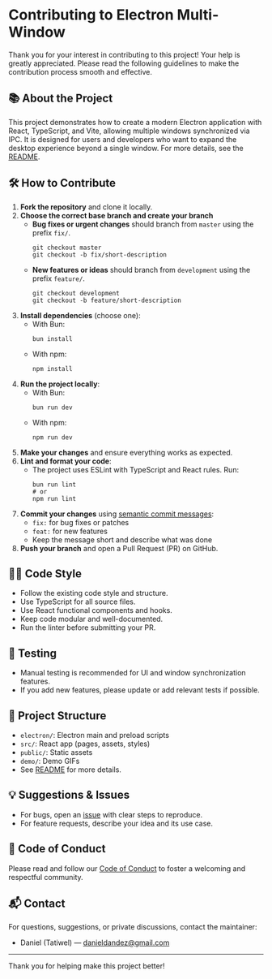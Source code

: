 # Contributing to Electron Multi-Window

Thank you for your interest in contributing to this project! Your help is greatly appreciated. Please read the following guidelines to make the contribution process smooth and effective.

## 📚 About the Project

This project demonstrates how to create a modern Electron application with React, TypeScript, and Vite, allowing multiple windows synchronized via IPC. It is designed for users and developers who want to expand the desktop experience beyond a single window. For more details, see the [README](../README.md).

## 🛠️ How to Contribute

1. **Fork the repository** and clone it locally.
2. **Choose the correct base branch and create your branch**
   - **Bug fixes or urgent changes** should branch from `master` using the prefix `fix/`.
     ```pwsh
     git checkout master
     git checkout -b fix/short-description
     ```
   - **New features or ideas** should branch from `development` using the prefix `feature/`.
     ```pwsh
     git checkout development
     git checkout -b feature/short-description
     ```
3. **Install dependencies** (choose one):
   - With Bun:
     ```pwsh
     bun install
     ```
   - With npm:
     ```pwsh
     npm install
     ```
4. **Run the project locally**:
   - With Bun:
     ```pwsh
     bun run dev
     ```
   - With npm:
     ```pwsh
     npm run dev
     ```
5. **Make your changes** and ensure everything works as expected.
6. **Lint and format your code**:
   - The project uses ESLint with TypeScript and React rules. Run:
     ```pwsh
     bun run lint
     # or
     npm run lint
     ```
7. **Commit your changes** using [semantic commit messages](https://www.conventionalcommits.org/):
   - `fix:` for bug fixes or patches
   - `feat:` for new features
   - Keep the message short and describe what was done
8. **Push your branch** and open a Pull Request (PR) on GitHub.

## 🧑‍💻 Code Style

- Follow the existing code style and structure.
- Use TypeScript for all source files.
- Use React functional components and hooks.
- Keep code modular and well-documented.
- Run the linter before submitting your PR.

## 🧪 Testing

- Manual testing is recommended for UI and window synchronization features.
- If you add new features, please update or add relevant tests if possible.

## 📁 Project Structure

- `electron/`: Electron main and preload scripts
- `src/`: React app (pages, assets, styles)
- `public/`: Static assets
- `demo/`: Demo GIFs
- See [README](../README.md#project-structure) for more details.

## 💡 Suggestions & Issues

- For bugs, open an [issue](https://github.com/Tatiwel/electron-multi-window/issues) with clear steps to reproduce.
- For feature requests, describe your idea and its use case.

## 🤝 Code of Conduct

Please read and follow our [Code of Conduct](CODE_OF_CONDUCT.md) to foster a welcoming and respectful community.

## 📬 Contact

For questions, suggestions, or private discussions, contact the maintainer:

- Daniel (Tatiwel) — [danieldandez@gmail.com](mailto:danieldandez@gmail.com)

---

Thank you for helping make this project better!
